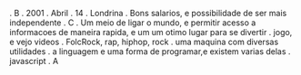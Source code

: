 . B
. 2001
. Abril
. 14
. Londrina
. Bons salarios, e possibilidade de ser mais independente
. C
. Um meio de ligar o mundo, e permitir acesso a informacoes de maneira rapida, e um um otimo lugar para se divertir
. jogo, e vejo videos 
. FolcRock, rap, hiphop, rock
. uma maquina com diversas utilidades
. a linguagem e uma forma de programar,e existem varias delas
. javascript
. A